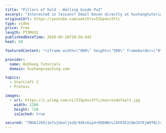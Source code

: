 ```yaml
---
title: "Pillars of Gold - Walling Guide PvZ"
excerpt: "Interested in lessons? Email Devon directly at hushangtutorials@outlook.com ------------------------------------------------------------------------------------------------------- Want to support HuShang Tutorials directly? Patreon is a website where you can contribute a monthly donation that will help"
originalUrl: https://youtube.com/watch?v=I3Sp4sc5Ylc
type: video
price: Free
length: PT3M41S
publishedDateTime: 2020-05-28T20:56:44Z
heat: 50

featuredContent: "<iframe width=\"800\" height=\"500\" frameborder=\"0\" src=\"https://www.youtube.com/embed/I3Sp4sc5Ylc\" allow=\"accelerometer; autoplay; encrypted-media; gyroscope; picture-in-picture\" allowfullscreen></iframe>"

provider:
  name: HuShang Tutorials
  domain: hushangcoaching.com

topics:
  - StarCraft 2
  - Protoss

images:
  - url: https://i.ytimg.com/vi/I3Sp4sc5Ylc/maxresdefault.jpg
    width: 1280
    height: 720
    isCached: true

secured: "7NGA12kDj1e7ujUealjezD/9XkvGip4+EDDAN/LCAYO3k1CQmJGYEjW4T6Lt4spCFoosJvG2jXixm3KJgxe2l/EebB6MVJo2tl7WVpJwNDXxoNTLGQY7G9tOetnD0ZaaHhfir5OPaV5Iqu7vUmYOmREGgUzXGhMJjmdSJ8d8i840M4kkjFViKUe71KlfxgKepVEwt51jwKe5cgQfMCs7oLciwVlEwFHS3cXoQxQuA2LDdvXdEowIw4YQs0tXfp0aC7WKodnBZNqXlS05ZFeYTk1WN189PwzXfiiltnVZhMF0+ytlJGxEbg61OvybakUbyCo5Xedd7ZyiM9NCeOiOiE9enMk7PlDTB0JQtAOeaZZc9xWjF4RFC7+VT6XWutHJ/KgJCHrqH7KRxfXUKnQcxQkVtuqPLS7EtyAdLE9LAZQ=;wAdTEzYaYbDmp2Y4qYyngA=="
---
```


